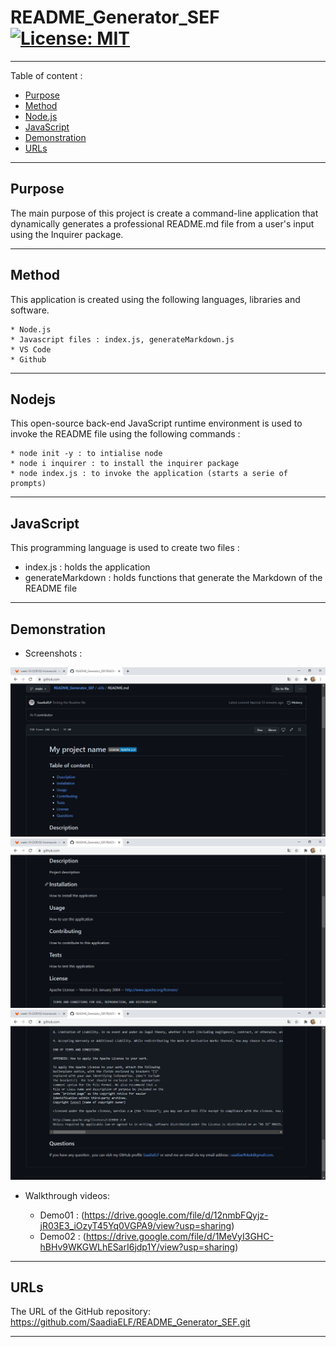 # README_Generator_SEF [![License: MIT](https://img.shields.io/badge/License-MIT-yellow.svg)](https://opensource.org/licenses/MIT)
-----------------------------------------------------------------------------------------------------------------------
Table of content :

* [Purpose](#Purpose)
* [Method](#Method)
* [Node.js](#Nodejs)
* [JavaScript](#JavaScript) 
* [Demonstration](#Demonstration)
* [URLs](#URLs) 

-----------------------------------------------------------------------------------------------------------------------

## Purpose

The main purpose of this project is create a command-line application that dynamically generates a professional README.md file from a user's input using the Inquirer package. 

-----------------------------------------------------------------------------------------------------------------------

## Method

This application is created using the following languages, libraries and software.

    * Node.js
    * Javascript files : index.js, generateMarkdown.js
    * VS Code
    * Github
   
-----------------------------------------------------------------------------------------------------------------------

## Nodejs
    
This open-source back-end JavaScript runtime environment is used to invoke the README file using the following commands :

    * node init -y : to intialise node
    * node i inquirer : to install the inquirer package
    * node index.js : to invoke the application (starts a serie of prompts)
-----------------------------------------------------------------------------------------------------------------------

## JavaScript 

This programming language is used to create two files :

* index.js : holds the application 
* generateMarkdown : holds functions that generate the Markdown of the README file

-----------------------------------------------------------------------------------------------------------------------

## Demonstration

* Screenshots :

![Screenshot01](./assets/Screenshot-01.JPG)
![Screenshot02](./assets/Screenshot-02.JPG)
![Screenshot03](./assets/Screenshot-03.JPG)

* Walkthrough videos:

    - Demo01 : (https://drive.google.com/file/d/12nmbFQyjz-jR03E3_iOzyT45Yq0VGPA9/view?usp=sharing) <br>
    - Demo02 : (https://drive.google.com/file/d/1MeVyI3GHC-hBHv9WKGWLhESarI6jdp1Y/view?usp=sharing)
-----------------------------------------------------------------------------------------------------------------------

## URLs

The URL of the GitHub repository: https://github.com/SaadiaELF/README_Generator_SEF.git

-----------------------------------------------------------------------------------------------------------------------
